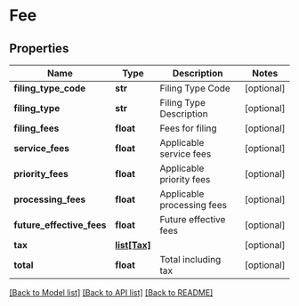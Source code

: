 # Fee

## Properties
Name | Type | Description | Notes
------------ | ------------- | ------------- | -------------
**filing_type_code** | **str** | Filing Type Code | [optional] 
**filing_type** | **str** | Filing Type Description | [optional] 
**filing_fees** | **float** | Fees for filing | [optional] 
**service_fees** | **float** | Applicable service fees | [optional] 
**priority_fees** | **float** | Applicable priority fees | [optional] 
**processing_fees** | **float** | Applicable processing fees | [optional] 
**future_effective_fees** | **float** | Future effective fees | [optional] 
**tax** | [**list[Tax]**](Tax.md) |  | [optional] 
**total** | **float** | Total including tax | [optional] 

[[Back to Model list]](../README.md#documentation-for-models) [[Back to API list]](../README.md#documentation-for-api-endpoints) [[Back to README]](../README.md)


